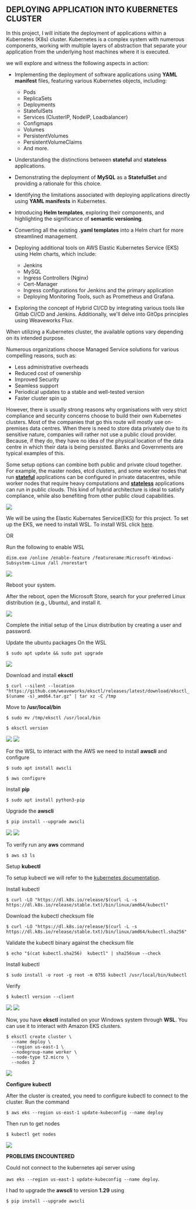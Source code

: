 ## __DEPLOYING APPLICATION INTO KUBERNETES CLUSTER__

In this project, I will initiate the deployment of applications within a Kubernetes (K8s) cluster. Kubernetes is a complex system with numerous components, working with multiple layers of abstraction that separate your application from the underlying host machines where it is executed.

we will explore and witness the following aspects in action:

- Implementing the deployment of software applications using __YAML manifest__ files, featuring various Kubernetes objects, including:
   - Pods
   - ReplicaSets
   - Deployments
   - StatefulSets
   - Services (ClusterIP, NodeIP, Loadbalancer)
   - Configmaps
   - Volumes
   - PersistentVolumes
   - PersistentVolumeClaims
   - And more.

- Understanding the distinctions between __stateful__ and __stateless__ applications.

- Demonstrating the deployment of __MySQL__ as a __StatefulSet__ and providing a rationale for this choice.

- Identifying the limitations associated with deploying applications directly using __YAML manifests__ in Kubernetes.

- Introducing __Helm templates__, exploring their components, and highlighting the significance of __semantic versioning__.

- Converting all the existing __.yaml templates__ into a Helm chart for more streamlined management.

- Deploying additional tools on AWS Elastic Kubernetes Service (EKS) using Helm charts, which include:
   - Jenkins
   - MySQL
   - Ingress Controllers (Nginx)
   - Cert-Manager
   - Ingress configurations for Jenkins and the primary application
   - Deploying Monitoring Tools, such as Prometheus and Grafana.

- Exploring the concept of Hybrid CI/CD by integrating various tools like Gitlab CI/CD and Jenkins. Additionally, we'll delve into GitOps principles using Weaveworks Flux.

When utilizing a Kubernetes cluster, the available options vary depending on its intended purpose.

Numerous organizations choose Managed Service solutions for various compelling reasons, such as:

- Less administrative overheads
- Reduced cost of ownership
- Improved Security
- Seamless support
- Periodical updates to a stable and well-tested version
- Faster cluster spin up

However, there is usually strong reasons why organisations with very strict compliance and security concerns choose to build their own Kubernetes clusters. Most of the companies that go this route will mostly use on-premises data centres. When there is need to store data privately due to its sensitive nature, companies will rather not use a public cloud provider. Because, if they do, they have no idea of the physical location of the data centre in which their data is being persisted. Banks and Governments are typical examples of this.

Some setup options can combine both public and private cloud together. For example, the master nodes, etcd clusters, and some worker nodes that run [__stateful__](https://www.techtarget.com/whatis/definition/stateful-app) applications can be configured in private datacentres, while worker nodes that require heavy computations and [__stateless__](https://www.redhat.com/en/topics/cloud-native-apps/stateful-vs-stateless) applications can run in public clouds. This kind of hybrid architecture is ideal to satisfy compliance, while also benefiting from other public cloud capabilities.

![](./images/arc.PNG)

We will be using the Elastic Kubernates Service(EKS) for this project. To set up the EKS, we need to install WSL. To install WSL click [here](https://learn.microsoft.com/en-us/windows/wsl/install).

OR

Run the following to enable WSL

`dism.exe /online /enable-feature /featurename:Microsoft-Windows-Subsystem-Linux /all /norestart`

![](./images/b.PNG)

Reboot your system.  

After the reboot, open the Microsoft Store, search for your preferred Linux distribution (e.g., Ubuntu), and install it.

![](./images/d.PNG)

Complete the initial setup of the Linux distribution by creating a user and password.

Update the ubuntu packages On the WSL

`$ sudo apt update && sudo pat upgrade`

![](./images/c.PNG)

Download and install __eksctl__

`$ curl --silent --location "https://github.com/weaveworks/eksctl/releases/latest/download/eksctl_$(uname -s)_amd64.tar.gz" | tar xz -C /tmp`

Move to __/usr/local/bin__

`$ sudo mv /tmp/eksctl /usr/local/bin`

`$ eksctl version`

![](./images/f.PNG)
![](./images/f1.PNG)

For the WSL to interact with the AWS we need to install __awscli__ and configure

`$ sudo apt install awscli`

`$ aws configure`

Install __pip__

`$ sudo apt install python3-pip`

Upgrade the __awscli__

`$ pip install --upgrade awscli`

![](./images/g.PNG)
![](./images/g1.PNG)

To verify run any __aws__ command

`$ aws s3 ls`

Setup __kubectl__

To setup kubectl we will refer to the [kubernetes documentation](https://kubernetes.io/docs/tasks/tools/install-kubectl-linux/#install-kubectl-binary-with-curl-on-linux).

Install kubectl

`$ curl -LO "https://dl.k8s.io/release/$(curl -L -s https://dl.k8s.io/release/stable.txt)/bin/linux/amd64/kubectl"`

Download the kubectl checksum file

`$ curl -LO "https://dl.k8s.io/release/$(curl -L -s https://dl.k8s.io/release/stable.txt)/bin/linux/amd64/kubectl.sha256"`

Validate the kubectl binary against the checksum file

`$ echo "$(cat kubectl.sha256)  kubectl" | sha256sum --check`

Install kubectl

`$ sudo install -o root -g root -m 0755 kubectl /usr/local/bin/kubectl`

Verify

`$ kubectl version --client`

![](./images/kkk.PNG)
![](./images/kkk1.PNG)


Now, you have __eksctl__ installed on your Windows system through __WSL__. You can use it to interact with Amazon EKS clusters.

```
$ eksctl create cluster \
  --name deploy \
  --region us-east-1 \
  --nodegroup-name worker \
  --node-type t2.micro \
  --nodes 2
```
![](./images/ss.PNG)

__Configure kubectl__

After the cluster is created, you need to configure kubectl to connect to the cluster. Run the command

`$ aws eks --region us-east-1 update-kubeconfig --name deploy`

Then run to get nodes

`$ kubectl get nodes`

![](./images/rew.PNG)


















__PROBLEMS ENCOUNTERED__

Could not connect to the kubernetes api server using

`aws eks --region us-east-1 update-kubeconfig --name deploy`. 

I had to upgrade the __awscli__ to version __1.29__ using 

`$ pip install --upgrade awscli`






